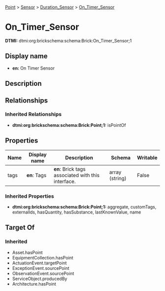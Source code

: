 [Point](../../Point.md) > [Sensor](../Sensor.md) > [Duration_Sensor](Duration_Sensor.md) > [On_Timer_Sensor](.)
# On_Timer_Sensor
**DTMI:** dtmi:org:brickschema:schema:Brick:On_Timer_Sensor;1
## Display name
- **en:** On Timer Sensor
## Description
## Relationships
### Inherited Relationships
* **dtmi:org:brickschema:schema:Brick:Point;1:** isPointOf
## Properties
|Name|Display name|Description|Schema|Writable|
|-|-|-|-|-|
|tags|**en**: Tags|**en**: Brick tags associated with this interface.|array (string)|False|
### Inherited Properties
* **dtmi:org:brickschema:schema:Brick:Point;1:** aggregate, customTags, externalIds, hasQuantity, hasSubstance, lastKnownValue, name
## Target Of
### Inherited
* Asset.hasPoint
* EquipmentCollection.hasPoint
* ActuationEvent.targetPoint
* ExceptionEvent.sourcePoint
* ObservationEvent.sourcePoint
* ServiceObject.producedBy
* Architecture.hasPoint
